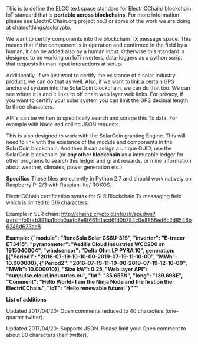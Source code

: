 This is to define the ELCC text space standard for ElectriCChain/ blockchain IoT standard that is **portable across blockchains**. For more information please see ElectriCChain.org project no.3 or some of the work we are doing at chainofthings/solcrypto.

We want to certify components into the blockchain TX message space. This means that if the component is in operation and confirmed in the field by a human, it can be added also by a human input. Otherwise this standard is designed to be working on IoT/Inverters, data-loggers as a python script that requests human input interactions at setup.

Additionally, if we just want to certify the existance of a solar industry product, we can do that as well. 
Also, if we want to link a certain GPS anchored system into the SolarCoin blockchain, we can do that too. We can see where it is and it links to off chain web layer web links. For privacy, if you want to certifiy your solar system you can limit the GPS decimal length to three characters.

API's can be written to specifically search and scrape this Tx data. For example with Node-red calling JSON requests.

This is also designed to work with the SolarCoin granting Engine. This will need to link with the existance of the module and components in the SolarCoin blockchain. And then it can assign a unique GUID, use the SolarCoin blockchain (or **any other blockchain** as a immutable ledger for other programs to search this ledger and grant rewards, or mine information about weather, climates, power generation etc.)

**Specifics**
These files are curently in Python 2.7 and should work natively on Raspberry Pi 2/3 with Raspian-lite/ ROKOS.

ElectriCChain certification syntax for SLR Blockchain Tx messaging field which is limited to 516 characters.

Example in SLR chain: http://chainz.cryptoid.info/slr/api.dws?q=txinfo&t=b391aa1bcb0aefd8e8f661b1acd6fd0b784c0e8856ed6c2d8546b6246d623ae8

**Example: {"module": "ReneSola Solar CS6U-315", "inverter": "E-tracer ET3415", "pyranometer": "Aedilis Cloud Industries WCC200 sn 1915040004", "windsensor": "Delta Ohm LP PYRA 10", generation: [{"Period1": "2016-07-19-10-10-00-2019-07-19-11-10-00", "MWh": 10.000000}, {"Period2": "2016-07-19-11-10-00-2019-07-19-12-10-00", "MWh": 10.000010}], "Size kW": 0.25, "Web layer API": "sunpulse.cloud.industries.eu", "lat": "35.655N", "long": "139.698E", "Comment": "Hello World- I am the Ninja Node and the first on the ElectriCChain.", "IoT": "Hello renewable future!"}"""**

**List of additions**

Updated 2017/04/20- Open comments reduced to 40 characters (one-quarter twitter).

Updated 2017/04/20- Supports JSON. Please limit your Open comment to about 80 characters (half twitter).

